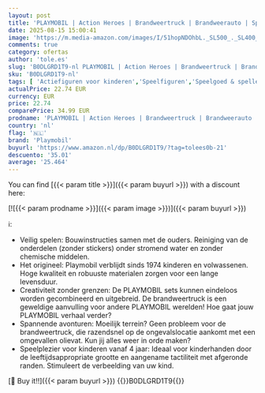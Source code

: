 ```yaml
---
layout: post
title: 'PLAYMOBIL | Action Heroes | Brandweertruck | Brandweerauto | Speelgoedauto | Speelgoed voor kinderen vanaf 4 jaar | 71824'
date: 2025-08-15 15:00:41
image: 'https://m.media-amazon.com/images/I/51hopNDOhbL._SL500_._SL400_.jpg'
comments: true
category: ofertas
author: 'tole.es'
slug: 'B0DLGRD1T9-nl PLAYMOBIL | Action Heroes | Brandweertruck | Brandweerauto...'
sku: 'B0DLGRD1T9-nl'
tags: [ 'Actiefiguren voor kinderen','Speelfiguren','Speelgoed & spellen','playmobil','🇳🇱', ]
actualPrice: 22.74 EUR
currency: EUR
price: 22.74
comparePrice: 34.99 EUR
prodname: 'PLAYMOBIL | Action Heroes | Brandweertruck | Brandweerauto | Speelgoedauto | Speelgoed voor kinderen vanaf 4 jaar | 71824'
country: 'nl'
flag: '🇳🇱'
brand: 'Playmobil'
buyurl: 'https://www.amazon.nl/dp/B0DLGRD1T9/?tag=tolees0b-21'
descuento: '35.01'
average: '25.464'
---
```


You can find [{{< param title >}}]({{< param buyurl >}}) with a discount here:

[![{{< param prodname >}}]({{< param image >}})]({{< param buyurl >}})

ℹ️:

- Veilig spelen: Bouwinstructies samen met de ouders. Reiniging van de onderdelen (zonder stickers) onder stromend water en zonder chemische middelen.
- Het origineel: Playmobil verblijdt sinds 1974 kinderen en volwassenen. Hoge kwaliteit en robuuste materialen zorgen voor een lange levensduur.
- Creativiteit zonder grenzen: De PLAYMOBIL sets kunnen eindeloos worden gecombineerd en uitgebreid. De brandweertruck is een geweldige aanvulling voor andere PLAYMOBIL werelden! Hoe gaat jouw PLAYMOBIL verhaal verder?
- Spannende avonturen: Moeilijk terrein? Geen probleem voor de brandweertruck, die razendsnel op de ongevalslocatie aankomt met een omgevallen olievat. Kun jij alles weer in orde maken?
- Speelplezier voor kinderen vanaf 4 jaar: Ideaal voor kinderhanden door de leeftijdsappropriate grootte en aangename tactiliteit met afgeronde randen. Stimuleert de verbeelding van uw kind.

[🛒 Buy it!!]({{< param buyurl >}})
{{<world>}}B0DLGRD1T9{{</world>}}
